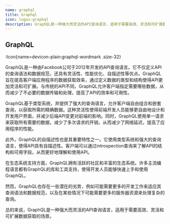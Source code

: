 ```yaml
---
name: graphql
title: Graphql
icon: logos:graphql
description: GraphQL是一种强大而灵活的API查询语言，适用于需要高效、灵活和可扩展数据获取的场景。
---
```


## GraphQL

:Icon{name=devicon-plain:graphql-wordmark .size-32}

GraphQL是一种由Facebook公司于2012年开发的API查询语言。它不仅定义API的查询语法和数据规范，还具有灵活性、性能优化、自描述性等优点。GraphQL旨在提高客户端应用程序的数据获取效率，通过定义数据的类型和结构使得API更加灵活和可扩展。与传统的API不同，GraphQL允许客户端指定需要哪些数据，从而减少了不必要的数据传输和处理，提高了API的效率和可用性。

GraphQL基于类型系统，并提供了强大的查询语言，允许客户端自由组合和嵌套查询，以获取所需的精确数据。这种灵活性使得前端开发人员能够更自由地设计和开发用户界面，并减少后端API变更对前端的影响。同时，GraphQL使用单一请求来获取所有需要的数据，减少了多次请求的开销，从而减少了网络延迟，提高了应用程序的性能。

此外，GraphQL的自描述性也是其重要特性之一。它使用类型系统和强大的查询语言，使得API具有自描述性。客户端可以通过introspection查询来了解API的结构和可用字段，从而更好地理解和使用API。

在生态系统支持方面，GraphQL拥有活跃的社区和丰富的生态系统。许多主流编程语言都有GraphQL的库和工具支持，使得开发人员能够快速上手和使用GraphQL。

然而，GraphQL也存在一些潜在的劣势，例如可能需要更多的开发工作来适应其查询语法和数据规范，以及在某些情况下可能需要更多的服务器资源来处理复杂的查询。

总的来说，GraphQL是一种强大而灵活的API查询语言，适用于需要高效、灵活和可扩展数据获取的场景。